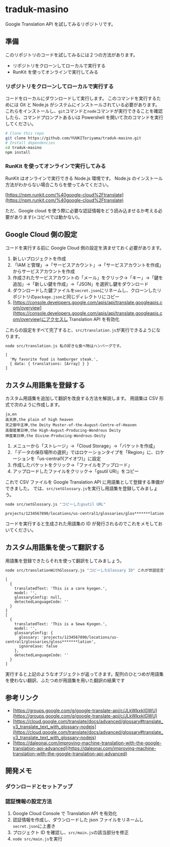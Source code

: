 # traduk-masino

Google Translation API を試してみるリポジトリです。

## 準備

このリポジトリのコードを試してみるには２つの方法があります。

- リポジトリをクローンしてローカルで実行する
- RunKit を使ってオンラインで実行してみる

### リポジトリをクローンしてローカルで実行する

コードをローカルにダウンロードして実行します。
このコマンドを実行するためには Git と Node.js がシステムにインストールされている必要があります。
これらをインストールし、`git`コマンドと`node`コマンドが実行できることを確認したら、コマンドプロンプトあるいは Powershell を開いて次のコマンドを実行してください。

```bash
# Clone this repo
git clone https://github.com/YUUKIToriyama/traduk-masino.git
# Install dependencies
cd traduk-masino
npm install
```

### RunKit を使ってオンラインで実行してみる

RunKit はオンラインで実行できる Node.js 環境です。
Node.js のインストール方法がわからない場合こちらを使ってみてください。

[https://npm.runkit.com/%40google-cloud%2Ftranslate](https://npm.runkit.com/%40google-cloud%2Ftranslate)

ただ、Google cloud を使う際に必要な認証情報をどう読み込ませるか考える必要があります(=コピペでは動かない)。

## Google Cloud 側の設定

コードを実行する前に Google Cloud 側の設定を済ませておく必要があります。

1. 新しいプロジェクトを作成
2. 「IAM と管理」->「サービスアカウント」->「サービスアカウントを作成」からサービスアカウントを作成
3. 作成されたサービスアカウントの「メール」をクリック->「キー」->「鍵を追加」->「新しい鍵を作成」->「JSON」を選択し鍵をダウンロード
4. ダウンロードした鍵ファイルを`secret.json`にリネームし、クローンしたリポジトリの`package.json`と同じディレクトリにコピー
5. [https://console.developers.google.com/apis/api/translate.googleapis.com/overview](https://console.developers.google.com/apis/api/translate.googleapis.com/overview)にアクセスし Translation API を有効化

これらの設定をすべて完了すると、`src/translation.js`が実行できるようになります。

```bash
node src/translation.js 私の好きな食べ物はハンバーグです。
```

```text
[
  'My favorite food is hamburger steak.',
  { data: { translations: [Array] } }
]
```

## カスタム用語集を登録する

カスタム用語集を追加して翻訳を改良する方法を解説します。
用語集は CSV 形式で次のように作成します。

```csv
ja,en
高天原,the plain of high heaven
天之御中主神,the Deity Muster-of-the-August-Centre-of-Heaven
高御産巣日神,the High-August-Producing-Wondrous Deity
神産巣日神,the Divine-Producing-Wondrous-Deity
```

1. メニューから「ストレージ」->「Cloud Storage」->「バケットを作成」
2. 「データの保存場所の選択」ではロケーションタイプを「Region」に、ロケーションを「us-central1(アイオワ)」に設定
3. 作成したバケットをクリック->「ファイルをアップロード」
4. アップロードしたファイルをクリック->「gsutil URI」をコピー

これで CSV ファイルを Google Translation API に用語集として登録する準備ができました。
では、`src/setGlossary.js`を実行し用語集を登録してみましょう。

```bash
node src/setGlossary.js "コピーしたgsutil URL"
```

```text
projects/1234567890/locations/us-central1/glossaries/glos*******lation
```

コードを実行すると生成された用語集の ID が発行されるのでこれをメモしておいてください。

## カスタム用語集を使って翻訳する

用語集を登録できたらそれを使って翻訳をしてみましょう。

```bash
node src/translationWithGlossary.js "コピーしたGlossary ID" これが世話狂言である
```

```text
[
  {
    translatedText: 'This is a care kyogen.',
    model: '',
    glossaryConfig: null,
    detectedLanguageCode: ''
  }
]
[
  {
    translatedText: 'This is a Sewa Kyogen.',
    model: '',
    glossaryConfig: {
      glossary: 'projects/1234567890/locations/us-central1/glossaries/gloss*******lation',
      ignoreCase: false
    },
    detectedLanguageCode: ''
  }
]
```

実行すると上記のようなオブジェクトが返ってきます。配列のひとつめが用語集を使わない翻訳、ふたつめが用語集を用いた翻訳の結果です

## 参考リンク

- [https://groups.google.com/g/google-translate-api/c/JLkWkxkIGWU](https://groups.google.com/g/google-translate-api/c/JLkWkxkIGWU)
- [https://cloud.google.com/translate/docs/advanced/glossary#translate_v3_translate_text_with_glossary-nodejs](https://cloud.google.com/translate/docs/advanced/glossary#translate_v3_translate_text_with_glossary-nodejs)
- [https://daleonai.com/improving-machine-translation-with-the-google-translation-api-advanced](https://daleonai.com/improving-machine-translation-with-the-google-translation-api-advanced)

## 開発メモ

### ダウンロードとセットアップ

### 認証情報の設定方法

1. Google Cloud Console で Translation API を有効化
2. 認証情報を作成し、ダウンロードした json ファイルをリネームし`secret.json`に上書き
3. プロジェクト ID を確認し、`src/main.js`の該当部分を修正
4. `node src/main.js`を実行
